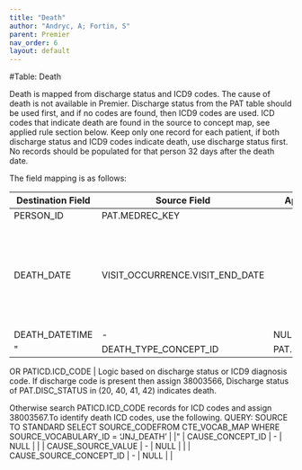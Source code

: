 ```yaml
---
title: "Death"
author: "Andryc, A; Fortin, S"
parent: Premier
nav_order: 6
layout: default
---
```


#Table:  Death

Death is mapped from discharge status and ICD9 codes. The cause of death is not available in Premier. Discharge status from the PAT table should be used first, and if no codes are found, then ICD9 codes are used. ICD codes that indicate death are found in the source to concept map, see applied rule section below. Keep only one record for each patient, if both discharge status and ICD9 codes indicate death, use discharge status first.  No records should be populated for that person 32 days after the death date. 

The field mapping is as follows:

| Destination Field | Source Field | Applied Rule | Comment |
| --- | --- | --- | --- |
| PERSON_ID | PAT.MEDREC_KEY |  |  |
| DEATH_DATE | VISIT_OCCURRENCE.VISIT_END_DATE |  | The exact date of death cannot be determined thus the VISIT_END date is used. |
| DEATH_DATETIME | - | NULL |  |
"| DEATH_TYPE_CONCEPT_ID | PAT.DISC_STATUS
OR
PATICD.ICD_CODE | Logic based on discharge status or ICD9 diagnosis code. If discharge code is present then assign 38003566, Discharge status of PAT.DISC_STATUS in (20, 40, 41, 42) indicates death.

Otherwise search PATICD.ICD_CODE records for ICD codes and assign 38003567.To identify death ICD codes, use the following.  QUERY: SOURCE TO STANDARD SELECT SOURCE_CODEFROM CTE_VOCAB_MAP WHERE SOURCE_VOCABULARY_ID = ‘JNJ_DEATH’ |  |"
| CAUSE_CONCEPT_ID | - | NULL |  |
| CAUSE_SOURCE_VALUE | - | NULL |  |
| CAUSE_SOURCE_CONCEPT_ID | - | NULL |  |
